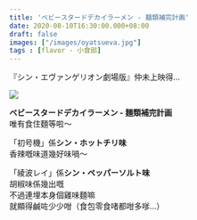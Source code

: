 ```yaml
---
title: 'ベビースタードデカイラーメン - 麺類補完計画'
date: 2020-08-10T16:30:00.000+08:00
draft: false
images: ["/images/oyatsueva.jpg"]
tags : [flavor - 小食部]
---
```


『シン・エヴァンゲリオン劇場版』仲未上映得...
  
![](/images/oyatsueva.jpg)

**ベビースタードデカイラーメン - 麺類補完計画**  
唯有食住麵等啦～  

「初号機」係**シン・ホットチリ味**  
香辣嘅味道幾好味喎～  
  
「綾波レイ」係**シン・ペッパーソルト味**  
胡椒味係幾出嘅  
不過連埋本身個雞味麵嘛  
就顯得鹹咗少少咁（食包零食啫都咁多嗲...）    
  
  
